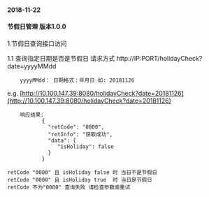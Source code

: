  #### 2018-11-22
 #### 节假日管理 版本1.0.0
1.节假日查询接口访问

  1.1 查询指定日期是否是节假日    请求方式 http://IP:PORT/holidayCheck?date=yyyyMMdd
    
        yyyyMMdd： 日期格式：年月日 如: 20181126
        
   e.g.
        [http://10.100.147.39:8080/holidayCheck?date=20181126](http://10.100.147.39:8080/holidayCheck?date=20181126)
       
        响应结果:
               {
                 "retCode": "0000",
                 "retInfo": "获取成功",
                 "data": {
                    "isHoliday": false
                 }
               } 
               
    retCode "0000" 且 isHoliday false 时 当日不是节假日
    retCode "0000" 且 isHoliday true  时 当日是节假日
    retCode 不为"0000" 查询失败 请检查参数或重试
